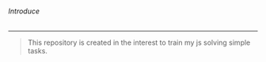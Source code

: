 ###### Introduce #######
___
>This repository is created in the interest to train my js solving simple tasks.
